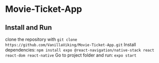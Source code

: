 # Movie-Ticket-App

## Install and Run

clone the repository with `git clone https://github.com/VanillaViking/Movie-Ticket-App.git`
Install dependencies: `npm install expo @react-navigation/native-stack react react-dom react-native`
Go to project folder and run: `expo start`
